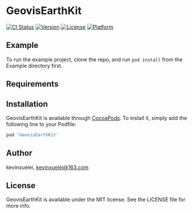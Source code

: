 # GeovisEarthKit

[![CI Status](https://img.shields.io/travis/kevinxuelei/GeovisEarthKit.svg?style=flat)](https://travis-ci.org/kevinxuelei/GeovisEarthKit)
[![Version](https://img.shields.io/cocoapods/v/GeovisEarthKit.svg?style=flat)](https://cocoapods.org/pods/GeovisEarthKit)
[![License](https://img.shields.io/cocoapods/l/GeovisEarthKit.svg?style=flat)](https://cocoapods.org/pods/GeovisEarthKit)
[![Platform](https://img.shields.io/cocoapods/p/GeovisEarthKit.svg?style=flat)](https://cocoapods.org/pods/GeovisEarthKit)

## Example

To run the example project, clone the repo, and run `pod install` from the Example directory first.

## Requirements

## Installation

GeovisEarthKit is available through [CocoaPods](https://cocoapods.org). To install
it, simply add the following line to your Podfile:

```ruby
pod 'GeovisEarthKit'
```

## Author

kevinxuelei, kevinxuelei@163.com

## License

GeovisEarthKit is available under the MIT license. See the LICENSE file for more info.
